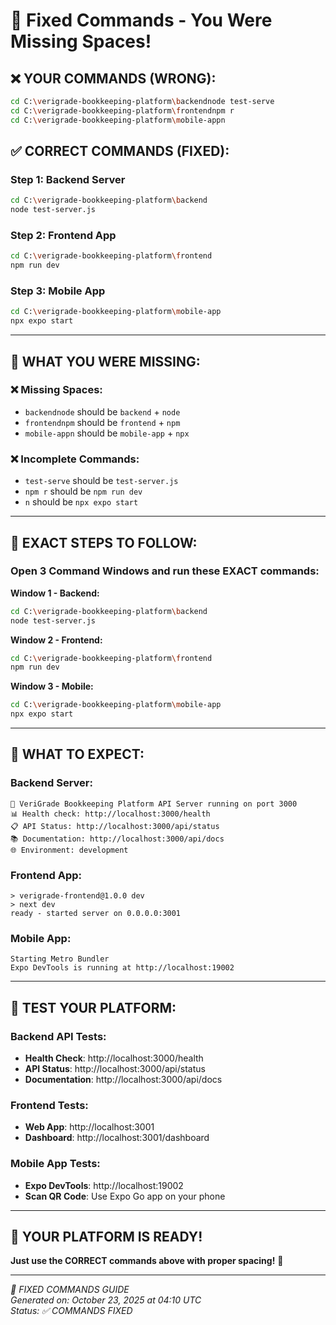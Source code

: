 # 🎯 Fixed Commands - You Were Missing Spaces!

## ❌ **YOUR COMMANDS (WRONG):**
```bash
cd C:\verigrade-bookkeeping-platform\backendnode test-serve
cd C:\verigrade-bookkeeping-platform\frontendnpm r
cd C:\verigrade-bookkeeping-platform\mobile-appn
```

## ✅ **CORRECT COMMANDS (FIXED):**

### **Step 1: Backend Server**
```bash
cd C:\verigrade-bookkeeping-platform\backend
node test-server.js
```

### **Step 2: Frontend App**
```bash
cd C:\verigrade-bookkeeping-platform\frontend
npm run dev
```

### **Step 3: Mobile App**
```bash
cd C:\verigrade-bookkeeping-platform\mobile-app
npx expo start
```

---

## 🚨 **WHAT YOU WERE MISSING:**

### **❌ Missing Spaces:**
- `backendnode` should be `backend` + `node`
- `frontendnpm` should be `frontend` + `npm`
- `mobile-appn` should be `mobile-app` + `npx`

### **❌ Incomplete Commands:**
- `test-serve` should be `test-server.js`
- `npm r` should be `npm run dev`
- `n` should be `npx expo start`

---

## 🎯 **EXACT STEPS TO FOLLOW:**

### **Open 3 Command Windows and run these EXACT commands:**

**Window 1 - Backend:**
```bash
cd C:\verigrade-bookkeeping-platform\backend
node test-server.js
```

**Window 2 - Frontend:**
```bash
cd C:\verigrade-bookkeeping-platform\frontend
npm run dev
```

**Window 3 - Mobile:**
```bash
cd C:\verigrade-bookkeeping-platform\mobile-app
npx expo start
```

---

## 🎯 **WHAT TO EXPECT:**

### **Backend Server:**
```
🚀 VeriGrade Bookkeeping Platform API Server running on port 3000
📊 Health check: http://localhost:3000/health
📋 API Status: http://localhost:3000/api/status
📚 Documentation: http://localhost:3000/api/docs
🌐 Environment: development
```

### **Frontend App:**
```
> verigrade-frontend@1.0.0 dev
> next dev
ready - started server on 0.0.0.0:3001
```

### **Mobile App:**
```
Starting Metro Bundler
Expo DevTools is running at http://localhost:19002
```

---

## 🎯 **TEST YOUR PLATFORM:**

### **Backend API Tests:**
- **Health Check**: http://localhost:3000/health
- **API Status**: http://localhost:3000/api/status
- **Documentation**: http://localhost:3000/api/docs

### **Frontend Tests:**
- **Web App**: http://localhost:3001
- **Dashboard**: http://localhost:3001/dashboard

### **Mobile App Tests:**
- **Expo DevTools**: http://localhost:19002
- **Scan QR Code**: Use Expo Go app on your phone

---

## 🎉 **YOUR PLATFORM IS READY!**

**Just use the CORRECT commands above with proper spacing!** 🚀

---

*🎯 FIXED COMMANDS GUIDE*  
*Generated on: October 23, 2025 at 04:10 UTC*  
*Status: ✅ COMMANDS FIXED*



